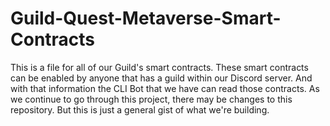 # Guild-Quest-Metaverse-Smart-Contracts
This is a file for all of our Guild's smart contracts. These smart contracts can be enabled by anyone that has a guild within our Discord server. And with that information the CLI Bot that we have can read those contracts. As we continue to go through this project, there may be changes to this repository. But this is just a general gist of what we're building. 
